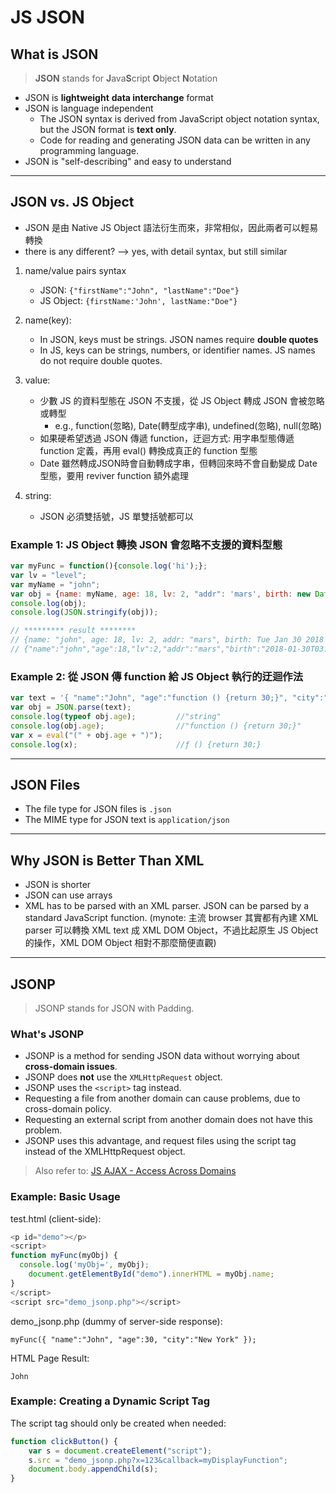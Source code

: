 # JS JSON

## What is JSON

> **JSON** stands for **J**ava**S**cript **O**bject **N**otation

* JSON is **lightweight** **data interchange** format
* JSON is language independent
  * The JSON syntax is derived from JavaScript object notation syntax, but the JSON format is **text only**.
  * Code for reading and generating JSON data can be written in any programming language.
* JSON is "self-describing" and easy to understand


----

## JSON vs. JS Object

* JSON 是由 Native JS Object 語法衍生而來，非常相似，因此兩者可以輕易轉換
* there is any different?  --> yes, with detail syntax, but still similar


1. name/value pairs syntax
    * JSON: `{"firstName":"John", "lastName":"Doe"}`
    * JS Object: `{firstName:'John', lastName:"Doe"}`

2. name(key):
    * In JSON, keys must be strings. JSON names require **double quotes**
    * In JS, keys can be strings, numbers, or identifier names. JS names do not require double quotes.

3. value:
    * 少數 JS 的資料型態在 JSON 不支援，從 JS Object 轉成 JSON 會被忽略或轉型
      * e.g., function(忽略), Date(轉型成字串), undefined(忽略), null(忽略)
    * 如果硬希望透過 JSON 傳遞 function，迂迴方式: 用字串型態傳遞 function 定義，再用 eval() 轉換成真正的 function 型態
    * Date 雖然轉成JSON時會自動轉成字串，但轉回來時不會自動變成 Date 型態，要用 reviver function 額外處理

4. string:
    * JSON 必須雙括號，JS 單雙括號都可以


### Example 1: JS Object 轉換 JSON 會忽略不支援的資料型態

````js
var myFunc = function(){console.log('hi');};
var lv = "level";
var myName = "john";
var obj = {name: myName, age: 18, lv: 2, "addr": 'mars', birth: new Date(), armor: null, weapon:undefined, spell: myFunc};
console.log(obj);
console.log(JSON.stringify(obj));

// ********* result ********
// {name: "john", age: 18, lv: 2, addr: "mars", birth: Tue Jan 30 2018 11:33:20 GMT+0800 (台北標準時間), armor: null, weapon: undefined, spell: ƒ}
// {"name":"john","age":18,"lv":2,"addr":"mars","birth":"2018-01-30T03:33:20.615Z", "armor":null}
````


### Example 2: 從 JSON 傳 function 給 JS Object 執行的迂迴作法


````js
var text = '{ "name":"John", "age":"function () {return 30;}", "city":"New York"}';
var obj = JSON.parse(text);
console.log(typeof obj.age);         //"string"
console.log(obj.age);                //"function () {return 30;}"
var x = eval("(" + obj.age + ")");
console.log(x);                      //ƒ () {return 30;}
````

----

## JSON Files

* The file type for JSON files is `.json`
* The MIME type for JSON text is `application/json`

----

## Why JSON is Better Than XML

* JSON is shorter
* JSON can use arrays
* XML has to be parsed with an XML parser. JSON can be parsed by a standard JavaScript function.
  (mynote: 主流 browser 其實都有內建 XML parser 可以轉換 XML text 成 XML DOM Object，不過比起原生 JS Object 的操作，XML DOM Object 相對不那麼簡便直觀)


----

## JSONP

> JSONP stands for JSON with Padding.

### What's JSONP

* JSONP is a method for sending JSON data without worrying about **cross-domain issues**.
* JSONP does **not** use the `XMLHttpRequest` object.
* JSONP uses the `<script>` tag instead.
* Requesting a file from another domain can cause problems, due to cross-domain policy.
* Requesting an external script from another domain does not have this problem.
* JSONP uses this advantage, and request files using the script tag instead of the XMLHttpRequest object.

> Also refer to: [JS AJAX - Access Across Domains](../notes/ajax.md#access-across-domains)


### Example: Basic Usage

test.html (client-side):

````js
<p id="demo"></p>
<script>
function myFunc(myObj) {
  console.log('myObj=', myObj);
    document.getElementById("demo").innerHTML = myObj.name;
}
</script>
<script src="demo_jsonp.php"></script>
````

demo_jsonp.php (dummy of server-side response):

````
myFunc({ "name":"John", "age":30, "city":"New York" });
````

HTML Page Result:

````
John
````



### Example: Creating a Dynamic Script Tag

The script tag should only be created when needed:

````js
function clickButton() {
    var s = document.createElement("script");
    s.src = "demo_jsonp.php?x=123&callback=myDisplayFunction";
    document.body.appendChild(s);
}
````


